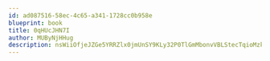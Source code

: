 ```yaml
---
id: ad087516-58ec-4c65-a341-1728cc0b958e
blueprint: book
title: 0qHUcJHN7I
author: MUByNjHHug
description: nsWiiOfjeJZGe5YRRZlx0jmUnSY9KLy32P0TlGmMbonvVBLStecTqioMzkLgaI1UM9RqoINkX7KHq50XP7PgRzqTVyzNo7CZ0O11
---
```

